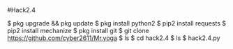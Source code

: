 #Hack2.4

$ pkg upgrade && pkg update
$ pkg install python2 
$ pip2 install requests
$ pip2 install mechanize
$ pkg install git
$ git clone https://github.com/cyber2611/Mr.yoga
$ ls
$ cd hack2.4
$ ls
$ hack2.4.py
